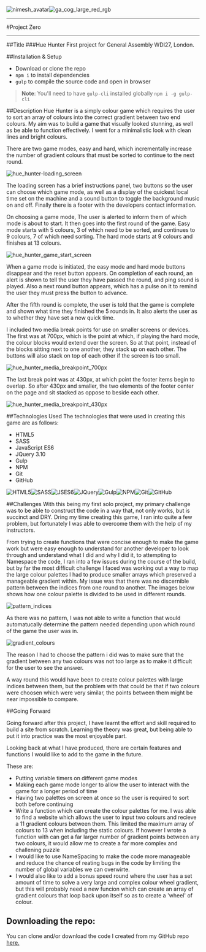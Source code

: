 ![nimesh_avatar](http://i.imgur.com/HMXOMqat.jpg)![ga_cog_large_red_rgb](http://i.imgur.com/bZJFQqb.png)

---
#Project Zero

---

##Title
###Hue Hunter
First project for General Assembly WDI27, London.

##Installation & Setup
- Download or clone the repo
- `npm i` to install dependencies
- `gulp` to compile the source code and open in browser

> **Note**: You'll need to have `gulp-cli` installed globally
> `npm i -g gulp-cli`

##Description
Hue Hunter is a simply colour game which requires the user to sort an array of colours into the correct gradient between two end colours. My aim was to build a game that visually looked stunning, as well as be able to function effectively. I went for a minimalistic look with clean lines and bright colours.

There are two game modes, easy and hard, which incrementally increase the number of gradient colours that must be sorted to continue to the next round.

![hue_hunter-loading_screen](http://i.imgur.com/i8U5StU.png)

The loading screen has a brief instructions panel, two buttons so the user can choose which game mode, as well as a display of the quickest local time set on the machine and a sound button to toggle the background music on and off. Finally there is a footer with the developers contact information.

On choosing a game mode, The user is alerted to inform them of which mode is about to start. It then goes into the first round of the game. Easy mode starts with 5 colours, 3 of which need to be sorted, and continues to 9 colours, 7 of which need sorting. The hard mode starts at 9 colours and finishes at 13 colours.

![hue_hunter_game_start_screen](http://i.imgur.com/VidrXtJ.png)

When a game mode is initiated, the easy mode and hard mode buttons disappear and the reset button appears. On completion of each round, an alert is shown to tell the user they have passed the round, and ping sound is played. Also a next round button appears, which has a pulse on it to remind the user they must press the button to advance.

After the fifth round is complete, the user is told that the game is complete and shown what time they finished the 5 rounds in. It also alerts the user as to whether they have set a new quick time.

I included two media break points for use on smaller screens or devices. The first was at 700px, which is the point at which, if playing the hard mode, the colour blocks would extend over the screen. So at that point, instead of the blocks sitting next to one another, they stack up on each other. The buttons will also stack on top of each other if the screen is too small.

![hue_hunter_media_breakpoint_700px](http://i.imgur.com/hPIMQKd.png)

The last break point was at 430px, at which point the footer items begin to overlap. So after 430px and smaller, the two elements of the footer center on the page and sit stacked as oppose to beside each other.

![hue_hunter_media_breakpoint_430px](http://i.imgur.com/M7Gs45h.png)


##Technologies Used
The technologies that were used in creating this game are as follows:

- HTML5
- SASS
- JavaScript ES6
- JQuery 3.10
- Gulp
- NPM
- Git
- GitHub

![HTML5](http://i.imgur.com/q9EvaStt.png)![SASS](http://i.imgur.com/P94Tqdht.png)![JSES6](http://i.imgur.com/vy0lxaNt.png)![JQuery](http://i.imgur.com/fuCAXrbt.png)![Gulp](http://i.imgur.com/YBcUaKHt.png)![NPM](http://i.imgur.com/kZrj2tTt.png)![Git](http://i.imgur.com/aj8xhG8t.png)![GitHub](http://i.imgur.com/no84Bgtt.png)

##Challenges
With this being my first solo project, my primary challenge was to be able to construct the code in a way that, not only works, but is succinct and DRY. Dring my time creating this game, I ran into quite a few problem, but fortunately I was able to overcome them with the help of my instructors. 

From trying to create functions that were concise enough to make the game work but were easy enough to understand for another developer to look through and understand what I did and why I did it, to attempting to Namespace the code, I ran into a few issues during the course of the build, but by far the most difficult challenge I faced was working out a way to map the large colour palettes I had to produce smaller arrays which preserved a manageable gradient within. My issue was that there was no discernible pattern between the indices from one round to another. The images below shows how one colour palette is divided to be used in different rounds.

![pattern_indices](http://i.imgur.com/LmWkguz.png)

As there was no pattern, I was not able to write a function that would automatucally determine the pattern needed depending upon which round of the game the user was in.

![gradient_colours](http://i.imgur.com/7I6qF5d.png)

The reason I had to choose the pattern i did was to make sure that the gradient between any two colours was not too large as to make it difficult for the user to see the answer.

A way round this would have been to create colour palettes with large indices between them, but the problem with that could be that if two colours were choosen which were very similar, the points between them might be near impossible to compare. 

##Going Forward

Going forward after this project, I have learnt the effort and skill required to build a site from scratch. Learning the theory was great, but being able to put it into practice was the most enjoyable part.

Looking back at what I have produced, there are certain features and functions I would like to add to the game in the future.

These are:

- Putting variable timers on different game modes
- Making each game mode longer to allow the user to interact with the game for a longer period of time
- Having two palettes on screen at once so the user is required to sort both before continuing
- Write a function which can create the colour palettes for me. I was able to find a website which allows the user to input two colours and recieve a 11 gradient colours between them. This limited the maximum array of colours to 13 when including the static colours. If however I wrote a function with can get a far larger number of gradient points between any two colours, it would allow me to create a far more complex and challening puzzle
- I would like to use NameSpacing to make the code more manageable and reduce the chance of reating bugs in the code by limiting the number of global variables we can overwirte.
- I would also like to add a bonus speed round where the user has a set amount of time to solve a very large and complex colour wheel gradient, but this will probably need a new funcion which can create an array of gradient colours that loop back upon itself so as to create a 'wheel' of colour.

## Downloading the repo:
You can clone and/or download the code I created from my GitHub repo [here.](https://github.com/n2kp/project-zero)
